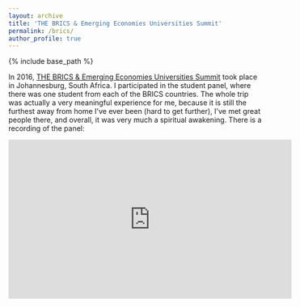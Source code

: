 ```yaml
---
layout: archive
title: 'THE BRICS & Emerging Economies Universities Summit'
permalink: /brics/
author_profile: true
---
```


{% include base_path %}

In 2016, <a href="https://www.timeshighereducation.com/world-university-rankings/brics-emerging-economies-universities-summit-take-place-johannesburg">THE BRICS & Emerging Economies Universities Summit</a>
took place in Johannesburg, South Africa. I participated in the student panel, where there was one student from each
of the BRICS countries. The whole trip was actually a very meaningful experience for me, because it is still the furthest
away from home I've ever been (hard to get further), I've met great people there, and overall, it was very much a
spiritual awakening. There is a recording of the panel:

<iframe width="560" height="315" src="https://www.youtube.com/embed/L_BkvQB0yzc" title="YouTube video player" frameborder="0" allow="accelerometer; autoplay; clipboard-write; encrypted-media; gyroscope; picture-in-picture" allowfullscreen></iframe>